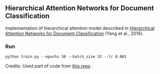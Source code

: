 ## Hierarchical Attention Networks for Document Classification

Implementation of hierarchical attention model described in [Hierarchical Attention Networks for Document Classification](https://www.cs.cmu.edu/%7Ediyiy/docs/naacl16.pdf) (Yang et al., 2016).

### Run
```
python train.py --epochs 30 --batch_size 32 --lr 0.001
```



Credits:
Used part of code from [this repo](https://github.com/ematvey/hierarchical-attention-networks) .